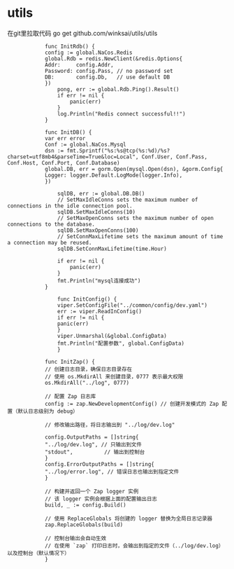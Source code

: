 # utils
在git里拉取代码 go get github.com/winksai/utils/utils

             
                func InitRdb() {
                config := global.NaCos.Redis
                global.Rdb = redis.NewClient(&redis.Options{
                Addr:     config.Addr,
                Password: config.Pass, // no password set
                DB:       config.Db,   // use default DB
                })
                    pong, err := global.Rdb.Ping().Result()
                    if err != nil {
                        panic(err)
                    }
                    log.Println("Redis connect successful!!")
                }
            
                func InitDB() {
                var err error
                Conf := global.NaCos.Mysql
                dsn := fmt.Sprintf("%s:%s@tcp(%s:%d)/%s?charset=utf8mb4&parseTime=True&loc=Local", Conf.User, Conf.Pass, Conf.Host, Conf.Port, Conf.Database)
                global.DB, err = gorm.Open(mysql.Open(dsn), &gorm.Config{
                Logger: logger.Default.LogMode(logger.Info),
                })
                
                    sqlDB, err := global.DB.DB()
                    // SetMaxIdleConns sets the maximum number of connections in the idle connection pool.
                    sqlDB.SetMaxIdleConns(10)
                    // SetMaxOpenConns sets the maximum number of open connections to the database.
                    sqlDB.SetMaxOpenConns(100)
                    // SetConnMaxLifetime sets the maximum amount of time a connection may be reused.
                    sqlDB.SetConnMaxLifetime(time.Hour)

                    if err != nil {
                        panic(err)
                    }
                    fmt.Println("mysql连接成功")
                }
              
                    func InitConfig() {
                    viper.SetConfigFile("../common/config/dev.yaml")
                    err := viper.ReadInConfig()
                    if err != nil {
                    panic(err)
                    }
                    viper.Unmarshal(&global.ConfigData)
                    fmt.Println("配置参数", global.ConfigData)
                    }
               
                func InitZap() {
                // 创建日志目录，确保日志目录存在
                // 使用 os.MkdirAll 来创建目录，0777 表示最大权限
                os.MkdirAll("../log", 0777)

                // 配置 Zap 日志库
                config := zap.NewDevelopmentConfig() // 创建开发模式的 Zap 配置（默认日志级别为 debug）
                
                // 修改输出路径，将日志输出到 "../log/dev.log"

                config.OutputPaths = []string{
                "../log/dev.log", // 只输出到文件
                "stdout",          // 输出到控制台
                }
                config.ErrorOutputPaths = []string{
                "../log/error.log", // 错误日志也输出到指定文件
                }
            
                // 构建并返回一个 Zap logger 实例
                // 该 logger 实例会根据上面的配置输出日志
                build, _ := config.Build()
            
                // 使用 ReplaceGlobals 将创建的 logger 替换为全局日志记录器
                zap.ReplaceGlobals(build)
            
                // 控制台输出会自动生效
                // 在使用 `zap` 打印日志时，会输出到指定的文件（../log/dev.log）以及控制台（默认情况下）
                }








